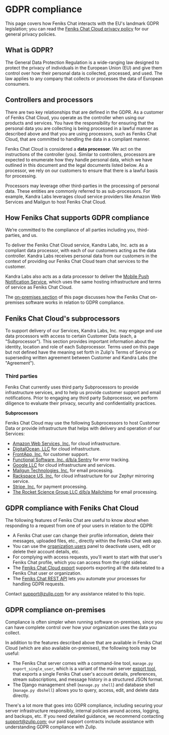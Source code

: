 # GDPR compliance

This page covers how Feniks Chat interacts with the EU's landmark GDPR
legislation; you can read the
[Feniks Chat Cloud privacy policy](https://zulip.com/privacy) for our
general privacy policies.

## What is GDPR?

The General Data Protection Regulation is a wide-ranging law designed
to protect the privacy of individuals in the European Union (EU) and
give them control over how their personal data is collected,
processed, and used.  The law applies to any company that collects or
processes the data of European consumers.

## Controllers and processors

There are two key relationships that are defined in the GDPR. As a
customer of Feniks Chat Cloud, you operate as the controller when using our
products and services. You have the responsibility for ensuring that
the personal data you are collecting is being processed in a lawful
manner as described above and that you are using processors, such as
Feniks Chat Cloud, that are committed to handling the data in a compliant
manner.

Feniks Chat Cloud is considered a **data processor**. We act on the
instructions of the controller (you). Similar to controllers,
processors are expected to enumerate how they handle personal data,
which we have outlined in this document and the legal documents listed
below. As a processor, we rely on our customers to ensure that there
is a lawful basis for processing.

Processors may leverage other third-parties in the processing of
personal data. These entities are commonly referred to as
sub-processors. For example, Kandra Labs leverages cloud service
providers like Amazon Web Services and Mailgun to host Feniks Chat Cloud.

## How Feniks Chat supports GDPR compliance

We’re committed to the compliance of all parties including you,
third-parties, and us.

To deliver the Feniks Chat Cloud service, Kandra Labs, Inc. acts as a
compliant data processor, with each of our customers acting as the
data controller.  Kandra Labs receives personal data from our
customers in the context of providing our Feniks Chat Cloud team chat
services to the customer.

Kandra Labs also acts as a data processor to deliver the
[Mobile Push Notification Service][mobile-push], which uses the same
hosting infrastructure and terms of service as Feniks Chat Cloud.

The [on-premises section](#gdpr-compliance-on-premises) of this page
discusses how the Feniks Chat on-premises software works in relation to GDPR
compliance.

[mobile-push]: https://zulip.readthedocs.io/en/latest/production/mobile-push-notifications.html

## Feniks Chat Cloud's subprocessors

To support delivery of our Services, Kandra Labs, Inc. may engage and
use data processors with access to certain Customer Data (each, a
"Subprocessor").  This section provides important information about
the identity, location and role of each Subprocessor.  Terms used on
this page but not defined have the meaning set forth in Zulip's Terms
of Service or superseding written agreement between Customer and
Kandra Labs (the "Agreement").

### Third parties

Feniks Chat currently uses third party Subprocessors to provide
infrastructure services, and to help us provide customer support and
email notifications. Prior to engaging any third party Subprocessor,
we perform diligence to evaluate their privacy, security and
confidentiality practices.

**Subprocessors**

Feniks Chat Cloud may use the following Subprocessors to host Customer Data
or provide infrastructure that helps with delivery and operation of
our Services:

* [Amazon Web Services, Inc.](https://aws.amazon.com/compliance/gdpr-center/)
  for cloud infrastructure.
* [DigitalOcean, LLC](https://www.digitalocean.com/security/gdpr/)
  for cloud infrastructure.
* [FrontApp, Inc.](https://community.frontapp.com/t/x1p4mw/is-front-compliant-with-gdpr)
  for customer support.
* [Functional Software, Inc. d/b/a Sentry](https://blog.sentry.io/2018/03/14/gdpr-sentry-and-you)
  for error tracking.
* [Google LLC](https://privacy.google.com/businesses/compliance/) for
  cloud infrastructure and services.
* [Mailgun Technologies, Inc.](https://www.mailgun.com/gdpr) for email processing.
* [Rackspace US, Inc.](https://www.rackspace.com/en-us/gdpr) for cloud
  infrastructure for our Zephyr mirroring service.
* [Stripe, Inc.](https://stripe.com/guides/general-data-protection-regulation) for payment processing.
* [The Rocket Science Group LLC d/b/a Mailchimp](https://kb.mailchimp.com/accounts/management/about-the-general-data-protection-regulation)
  for email processing.

## GDPR compliance with Feniks Chat Cloud

The following features of Feniks Chat are useful to know about when
responding to a request from one of your users in relation to the
GDPR:

* A Feniks Chat user can change their profile information, delete their
  messages, uploaded files, etc., directly within the Feniks Chat web app.
* You can use the [organization users](/#organization/user-list-admin)
  panel to deactivate users, edit or delete their account details,
  etc.
* For complying with access requests, you'll want to start with that
  user's Feniks Chat profile, which you can access from the right sidebar.
* The [Feniks Chat Cloud export](/help/export-your-organization) supports exporting
  all the data related to a Feniks Chat user or organization.
* The [Feniks Chat REST API](/api/rest) lets you
  automate your processes for handling GDPR requests.

Contact [support@zulip.com](mailto:support@zulip.com) for
any assistance related to this topic.

## GDPR compliance on-premises

Compliance is often simpler when running software on-premises, since
you can have complete control over how your organization uses the data
you collect.

In addition to the features described above that are available in
Feniks Chat Cloud (which are also available on-premises), the following tools
may be useful:

* The Feniks Chat server comes with a command-line tool, `manage.py export_single_user`,
  which is a variant of the main server
  [export tool](https://zulip.readthedocs.io/en/latest/production/export-and-import.html),
  that exports a single Feniks Chat user's account details,
  preferences, stream subscriptions, and message history in a
  structured JSON format.
* The Django management shell (`manage.py shell`) and database shell
  (`manage.py dbshell`) allows you to query, access, edit, and delete
  data directly.

There's a lot more that goes into GDPR compliance, including securing
your server infrastructure responsibly, internal policies around
access, logging, and backups, etc.  If you need detailed guidance, we
recommend contacting support@zulip.com; our paid support contracts
include assistance with understanding GDPR compliance with Zulip.
